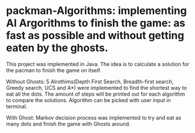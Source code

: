 # packman-Algorithms: implementing AI Argorithms to finish the game: as fast as possible and without getting eaten by the ghosts.

This project was implemented in Java. The idea is to calculate a solution for the pacman to finish the game on itself.

Without Ghosts: 5 Alrothims(Depth First Search, Breadth-first search, Greedy search, UCS and A*) were implemented to find the shortest way to eat all the dots.
The amount of steps will be printed out for each algorithm to compare the solutions.
Algorithm can be picked with user input in terminal.

With Ghost: Markov decision process was implemented to try and eat as many dots and finish the game with Ghosts around.
